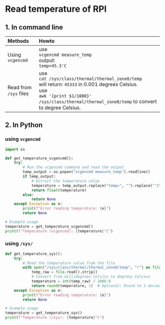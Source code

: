 # Read temperature of RPI

## 1. In command line

| Methods                | Howto                                                                                                                                                                                                             |
| :--------------------- | :---------------------------------------------------------------------------------------------------------------------------------------------------------------------------------------------------------------- |
| Using `vcgencmd`       | use <br> `vcgencmd measure_temp` <br> output: <br>`temp=45.3'C`                                                                                                                                                   |
| Read from `/sys` files | use <br> `cat /sys/class/thermal/thermal_zone0/temp` <br> will return: `45333` in 0.001 degrees Celsius. <br> use <br>`awk '{print $1/1000}' /sys/class/thermal/thermal_zone0/temp` to convert to degree Celsius. |

## 2. In Python

### using `vcgencmd`

```py
import os

def get_temperature_vcgencmd():
    try:
        # Run the vcgencmd command and read the output
        temp_output = os.popen("vcgencmd measure_temp").readline()
        if temp_output:
            # Extract the temperature value
            temperature = temp_output.replace("temp=", "").replace("'C\n", "").strip()
            return float(temperature)
        else:
            return None
    except Exception as e:
        print(f"Error reading temperature: {e}")
        return None

# Example usage
temperature = get_temperature_vcgencmd()
print(f"Temperature (vcgencmd): {temperature}°C")


```

### using `/sys/`

```py
def get_temperature_sys():
    try:
        # Read the temperature value from the file
        with open("/sys/class/thermal/thermal_zone0/temp", "r") as file:
            temp_raw = file.read().strip()
            # Convert from millidegrees Celsius to degrees Celsius
            temperature = int(temp_raw) / 1000.0
            return round(temperature, 1)  # Optional: Round to 1 decimal place
    except Exception as e:
        print(f"Error reading temperature: {e}")
        return None

# Example usage
temperature = get_temperature_sys()
print(f"Temperature (/sys): {temperature}°C")

```
